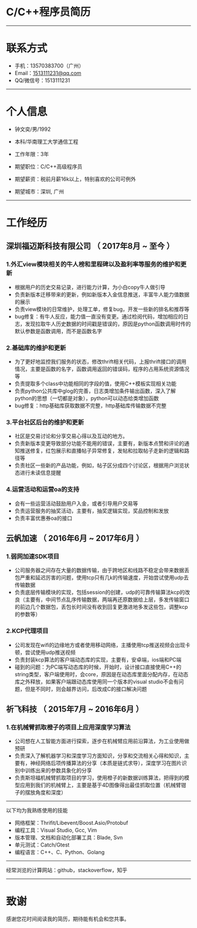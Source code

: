 # C/C++程序员简历

---

# 联系方式

- 手机：13570383700（广州）
- Email：1513111231@qq.com
- QQ/微信号：1513111231

---

# 个人信息

 - 钟文奕/男/1992
 - 本科/华南理工大学通信工程
 - 工作年限：3年

 - 期望职位：C/C++高级程序员
 - 期望薪资：税前月薪16k以上，特别喜欢的公司可例外
 - 期望城市：深圳, 广州

---

# 工作经历

## 深圳福迈斯科技有限公司 （ 2017年8月 ~ 至今 ）

### 1.外汇view模块相关的牛人榜和里程碑以及盈利率等服务的维护和更新
 - 根据用户的历史交易记录，进行能力计算，为小白copy牛人做引导
 - 负责新版本迁移带来的更新，例如新版本入金信息推送，丰富牛人能力值数据的展示
 - 负责view模块的日常维护，处理工单，修复bug，开发一些新的排名和推荐等
 - bug修复：有牛人反应，能力值一直没有变更。通过检阅代码，增加相应的日志，发现拉取牛人历史数据的时间戳是错误的，原因是python函数调用时传的默认参数是函数调用，而不是函数名字

### 2.基础库的维护和更新
 - 为了更好地监控我们服务的状态，修改thrift相关代码，上报thrift接口的调用情况，主要是函数的名字，函数调用返回的错误码，程序的占用系统资源情况等
 - 负责提取多个class中功能相同的字段的值，使用C++模板实现相关功能
 - 负责python公共库中glog的完善，日志类增加条件输出函数，深入了解python的思想（一切都是对象），python可以动态给类增加函数
 - bug修复：http基础库获取数据不完整，http基础库传输数据不完整

### 3.平台社区后台的维护和更新
 - 社区是交易讨论和分享交易心得以及互动的地方。
 - 负责新版本变更导致部分功能不能用的错误，主要有，新版本点赞和评论的通知推送修复，红包展示和直播帖子异常修复，发帖和拉取帖子走新的逻辑和路径等
 - 负责社区一些新的产品功能，例如，帖子区分成四个讨论区，根据用户浏览状态进行未读信息提醒

### 4.运营活动和运营oa的支持
 - 会有一些运营活动鼓励用户入金，或者引导用户交易等
 - 负责运营服务的抽奖活动，主要有，抽奖逻辑实现，奖品控制和发放
 - 负责丰富优惠券oa的接口

## 云帆加速 （ 2016年6月 ~ 2017年6月 ）

### 1.弱网加速SDK项目
 - 公司服务器之间存在大量的数据传输，由于跨地区和线路不稳定会带来数据丢包严重和延迟厉害的问题，使用tcp只有几k的传输速度，开始尝试使用udp去传输数据
 - 负责底层传输模块的实现，包括session的创建，udp的可靠传输算法kcp的改良（主要有，中间节点乱序传输数据，两端再还原数据给上层，多发传输窗口的前边几个数据包，丢包长时间没有收到回复更激进地多发这些包，调整kcp的参数等）

### 2.KCP代理项目 
 - 公司发现在wifi的边缘地方或者使用移动网络，主播使用tcp推送视频会出现卡顿，尝试使用udp推送视频
 - 负责封装kcp算法的客户端动态库的实现，主要有，安卓端，ios端和PC端
 - 碰到的问题：为PC端写动态库的时候，开始时，设计接口直接使用C++的string类型，客户端使用时，会core，原因是在动态库里面分配内存，在动态库之外释放，如果客户端跟动态库使用同一个版本的visual studio不会有问题，但是不同时，则会越界访问，后改成C的接口解决问题

## 祈飞科技 （ 2015年7月 ~ 2016年6月 ）

### 1.在机械臂抓取橙子的项目上应用深度学习算法
 - 公司想在人工智能方面进行探索，逐步在机械臂应用前沿算法，为工业使用做预研
 - 负责深入了解机器学习和深度学习方面知识，分享和交流相关心得和知识，主要有，神经网络后项传播算法的分享（本质是链式求导），深度学习在图片识别中训练出来的参数具象化的分享
 - 负责斯坦福机械臂抓取项目的学习，使用橙子的新数据训练算法，把得到的模型应用到我们的机械臂上，主要是基于4D图像得出最佳抓取位置（机械臂钳子的摆放角度和深度）

---

以下均为我熟练使用的技能

- 网络框架：Thrifit/Libevent/Boost.Asio/Protobuf
- 编程工具：Visual Studio, Gcc, Vim
- 版本管理、文档和自动化部署工具：Blade, Svn
- 单元测试：Catch/Gtest
- 编程语言：C++、C、Python、Golang

---

经常浏览的计算网站：github，stackoverflow，知乎

---

# 致谢
感谢您花时间阅读我的简历，期待能有机会和您共事。
